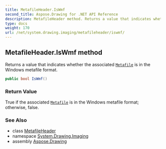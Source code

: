 ```yaml
---
title: MetafileHeader.IsWmf
second_title: Aspose.Drawing for .NET API Reference
description: MetafileHeader method. Returns a value that indicates whether the associated Metafile is in the Windows metafile format
type: docs
weight: 170
url: /net/system.drawing.imaging/metafileheader/iswmf/
---
```

## MetafileHeader.IsWmf method

Returns a value that indicates whether the associated [`Metafile`](../../metafile/) is in the Windows metafile format.

```csharp
public bool IsWmf()
```

### Return Value

True if the associated [`Metafile`](../../metafile/) is in the Windows metafile format; otherwise, false.

### See Also

* class [MetafileHeader](../)
* namespace [System.Drawing.Imaging](../../metafileheader/)
* assembly [Aspose.Drawing](../../../)


